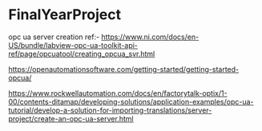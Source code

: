 # FinalYearProject
opc ua server creation ref:- https://www.ni.com/docs/en-US/bundle/labview-opc-ua-toolkit-api-ref/page/opcuatool/creating_opcua_svr.html

https://openautomationsoftware.com/getting-started/getting-started-opcua/

https://www.rockwellautomation.com/docs/en/factorytalk-optix/1-00/contents-ditamap/developing-solutions/application-examples/opc-ua-tutorial/develop-a-solution-for-importing-translations/server-project/create-an-opc-ua-server.html